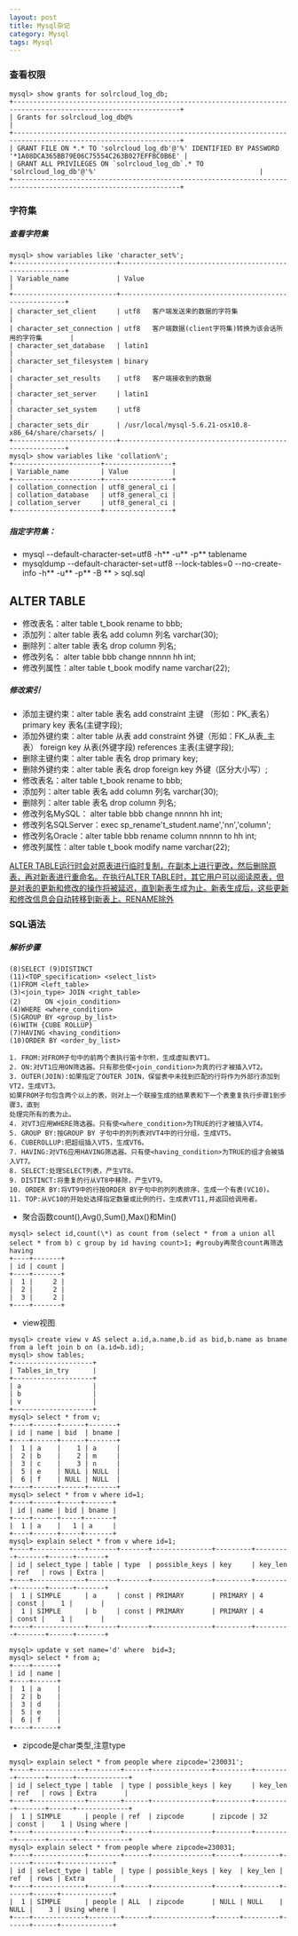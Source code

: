 ```yaml
---
layout: post
title: Mysql杂记
category: Mysql
tags: Mysql
---
```


### 查看权限
```
mysql> show grants for solrcloud_log_db;
+----------------------------------------------------------------------------------------------------------------+
| Grants for solrcloud_log_db@%                                                                                  |
+----------------------------------------------------------------------------------------------------------------+
| GRANT FILE ON *.* TO 'solrcloud_log_db'@'%' IDENTIFIED BY PASSWORD '*1A08DCA365BB79E06C75554C263B027EFFBC0B6E' | 
| GRANT ALL PRIVILEGES ON `solrcloud_log_db`.* TO 'solrcloud_log_db'@'%'                                         | 
+----------------------------------------------------------------------------------------------------------------+
```

### 字符集

##### 查看字符集
```
mysql> show variables like 'character_set%';
+--------------------------+--------------------------------------------------------+
| Variable_name            | Value                                                  |
+--------------------------+--------------------------------------------------------+
| character_set_client     | utf8   客户端发送来的数据的字符集                          |
| character_set_connection | utf8   客户端数据(client字符集)转换为该会话所用的字符集       |
| character_set_database   | latin1                                                 |
| character_set_filesystem | binary                                                 |
| character_set_results    | utf8   客户端接收到的数据                                 |
| character_set_server     | latin1                                                 |
| character_set_system     | utf8                                                   |
| character_sets_dir       | /usr/local/mysql-5.6.21-osx10.8-x86_64/share/charsets/ |
+--------------------------+--------------------------------------------------------+
mysql> show variables like 'collation%';
+----------------------+-----------------+
| Variable_name        | Value           |
+----------------------+-----------------+
| collation_connection | utf8_general_ci | 
| collation_database   | utf8_general_ci | 
| collation_server     | utf8_general_ci | 
+----------------------+-----------------+
```
##### 指定字符集：
* mysql --default-character-set=utf8 -h** -u** -p** tablename
* mysqldump --default-character-set=utf8 --lock-tables=0 --no-create-info -h** -u** -p** -B ** > sql.sql


## ALTER TABLE

* 修改表名：alter table t_book rename to bbb;
* 添加列：alter table 表名 add column 列名 varchar(30);
* 删除列：alter table 表名 drop column 列名;
* 修改列名： alter table bbb change nnnnn hh int;
* 修改列属性：alter table t_book modify name varchar(22);

##### 修改索引

* 添加主键约束：alter table 表名 add constraint 主键 （形如：PK_表名） primary key 表名(主键字段);
* 添加外键约束：alter table 从表 add constraint 外键（形如：FK_从表_主表） foreign key 从表(外键字段) references 主表(主键字段);
* 删除主键约束：alter table 表名 drop primary key;
* 删除外键约束：alter table 表名 drop foreign key 外键（区分大小写）;
* 修改表名：alter table t_book rename to bbb;
* 添加列：alter table 表名 add column 列名 varchar(30);
* 删除列：alter table 表名 drop column 列名;
* 修改列名MySQL： alter table bbb change nnnnn hh int;
* 修改列名SQLServer：exec sp_rename't_student.name','nn','column';
* 修改列名Oracle：alter table bbb rename column nnnnn to hh int;
* 修改列属性：alter table t_book modify name varchar(22);

[ALTER TABLE运行时会对原表进行临时复制，在副本上进行更改，然后删除原表，再对新表进行重命名。在执行ALTER TABLE时，其它用户可以阅读原表，但是对表的更新和修改的操作将被延迟，直到新表生成为止。新表生成后，这些更新和修改信息会自动转移到新表上。RENAME除外](http://dev.mysql.com/doc/refman/5.1/zh/sql-syntax.html)




### SQL语法

##### 解析步骤
    (8)SELECT (9)DISTINCT   
    (11)<TOP_specification> <select_list>   
    (1)FROM <left_table>   
    (3)<join_type> JOIN <right_table>   
    (2)　　　 ON <join_condition>   
    (4)WHERE <where_condition>   
    (5)GROUP BY <group_by_list>   
    (6)WITH {CUBE ROLLUP}   
    (7)HAVING <having_condition>   
    (10)ORDER BY <order_by_list>   

    1. FROM:对FROM子句中的前两个表执行笛卡尔积，生成虚拟表VT1。 
    2. ON:对VT1应用ON筛选器。只有那些使<join_condition>为真的行才被插入VT2。 
    3. OUTER(JOIN):如果指定了OUTER JOIN，保留表中未找到匹配的行将作为外部行添加到VT2，生成VT3。 
    如果FROM子句包含两个以上的表，则对上一个联接生成的结果表和下一个表重复执行步骤1到步骤3，直到 
    处理完所有的表为止。 
    4. 对VT3应用WHERE筛选器。只有使<where_condition>为TRUE的行才被插入VT4。 
    5. GROUP BY:按GROUP BY 子句中的列列表对VT4中的行分组，生成VT5。 
    6. CUBEROLLUP:把超组插入VT5，生成VT6。 
    7. HAVING:对VT6应用HAVING筛选器。只有使<having_condition>为TRUE的组才会被插入VT7。 
    8. SELECT:处理SELECT列表，产生VT8。 
    9. DISTINCT:将重复的行从VT8中移除，产生VT9。 
    10. ORDER BY:将VT9中的行按ORDER BY子句中的列列表排序，生成一个有表(VC10)。 
    11. TOP:从VC10的开始处选择指定数量或比例的行，生成表VT11,并返回给调用者。 


* 聚合函数count(),Avg(),Sum(),Max()和Min()
```
mysql> select id,count(\*) as count from (select * from a union all select * from b) c group by id having count>1; #grouby再聚合count再筛选having
+----+-------+
| id | count |
+----+-------+
|  1 |     2 |
|  2 |     2 |
|  3 |     2 |
+----+-------+
```
* view视图 
```
mysql> create view v AS select a.id,a.name,b.id as bid,b.name as bname from a left join b on (a.id=b.id);
mysql> show tables;
+--------------------+
| Tables_in_try      |
+--------------------+
| a                  |
| b                  |
| v                  |
+--------------------+
mysql> select * from v;
+----+------+------+-------+
| id | name | bid  | bname |
+----+------+------+-------+
|  1 | a    |    1 | a     |
|  2 | b    |    2 | m     |
|  3 | c    |    3 | n     |
|  5 | e    | NULL | NULL  |
|  6 | f    | NULL | NULL  |
+----+------+------+-------+
mysql> select * from v where id=1;
+----+------+-----+-------+
| id | name | bid | bname |
+----+------+-----+-------+
|  1 | a    |   1 | a     |
+----+------+-----+-------+
mysql> explain select * from v where id=1;
+----+-------------+-------+-------+---------------+---------+---------+-------+------+-------+
| id | select_type | table | type  | possible_keys | key     | key_len | ref   | rows | Extra |
+----+-------------+-------+-------+---------------+---------+---------+-------+------+-------+
|  1 | SIMPLE      | a     | const | PRIMARY       | PRIMARY | 4       | const |    1 |       |
|  1 | SIMPLE      | b     | const | PRIMARY       | PRIMARY | 4       | const |    1 |       |
+----+-------------+-------+-------+---------------+---------+---------+-------+------+-------+

mysql> update v set name='d' where  bid=3;
mysql> select * from a;
+----+------+
| id | name |
+----+------+
|  1 | a    |
|  2 | b    |
|  3 | d    |
|  5 | e    |
|  6 | f    |
+----+------+
```
* zipcode是char类型,注意type
```
mysql> explain select * from people where zipcode='230031';
+----+-------------+--------+------+---------------+---------+---------+-------+------+-------------+
| id | select_type | table  | type | possible_keys | key     | key_len | ref   | rows | Extra       |
+----+-------------+--------+------+---------------+---------+---------+-------+------+-------------+
|  1 | SIMPLE      | people | ref  | zipcode       | zipcode | 32      | const |    1 | Using where |
+----+-------------+--------+------+---------------+---------+---------+-------+------+-------------+
mysql> explain select * from people where zipcode=230031;
+----+-------------+--------+------+---------------+------+---------+------+------+-------------+
| id | select_type | table  | type | possible_keys | key  | key_len | ref  | rows | Extra       |
+----+-------------+--------+------+---------------+------+---------+------+------+-------------+
|  1 | SIMPLE      | people | ALL  | zipcode       | NULL | NULL    | NULL |    3 | Using where |
+----+-------------+--------+------+---------------+------+---------+------+------+-------------+
```





